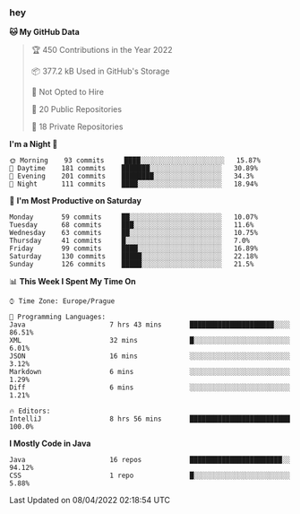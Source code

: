 ### hey

<!--START_SECTION:waka-->
**🐱 My GitHub Data** 

> 🏆 450 Contributions in the Year 2022
 > 
> 📦 377.2 kB Used in GitHub's Storage 
 > 
> 🚫 Not Opted to Hire
 > 
> 📜 20 Public Repositories 
 > 
> 🔑 18 Private Repositories  
 > 
**I'm a Night 🦉** 

```text
🌞 Morning    93 commits     ████░░░░░░░░░░░░░░░░░░░░░   15.87% 
🌆 Daytime    181 commits    ███████░░░░░░░░░░░░░░░░░░   30.89% 
🌃 Evening    201 commits    ████████░░░░░░░░░░░░░░░░░   34.3% 
🌙 Night      111 commits    ████░░░░░░░░░░░░░░░░░░░░░   18.94%

```
📅 **I'm Most Productive on Saturday** 

```text
Monday       59 commits     ██░░░░░░░░░░░░░░░░░░░░░░░   10.07% 
Tuesday      68 commits     ███░░░░░░░░░░░░░░░░░░░░░░   11.6% 
Wednesday    63 commits     ██░░░░░░░░░░░░░░░░░░░░░░░   10.75% 
Thursday     41 commits     █░░░░░░░░░░░░░░░░░░░░░░░░   7.0% 
Friday       99 commits     ████░░░░░░░░░░░░░░░░░░░░░   16.89% 
Saturday     130 commits    █████░░░░░░░░░░░░░░░░░░░░   22.18% 
Sunday       126 commits    █████░░░░░░░░░░░░░░░░░░░░   21.5%

```


📊 **This Week I Spent My Time On** 

```text
⌚︎ Time Zone: Europe/Prague

💬 Programming Languages: 
Java                     7 hrs 43 mins       █████████████████████░░░░   86.51% 
XML                      32 mins             █░░░░░░░░░░░░░░░░░░░░░░░░   6.01% 
JSON                     16 mins             ░░░░░░░░░░░░░░░░░░░░░░░░░   3.12% 
Markdown                 6 mins              ░░░░░░░░░░░░░░░░░░░░░░░░░   1.29% 
Diff                     6 mins              ░░░░░░░░░░░░░░░░░░░░░░░░░   1.21%

🔥 Editors: 
IntelliJ                 8 hrs 56 mins       █████████████████████████   100.0%

```

**I Mostly Code in Java** 

```text
Java                     16 repos            ███████████████████████░░   94.12% 
CSS                      1 repo              █░░░░░░░░░░░░░░░░░░░░░░░░   5.88%

```



 Last Updated on 08/04/2022 02:18:54 UTC
<!--END_SECTION:waka-->
